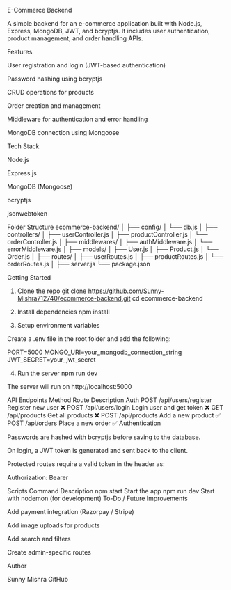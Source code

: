 E-Commerce Backend

A simple backend for an e-commerce application built with Node.js, Express, MongoDB, JWT, and bcryptjs.
It includes user authentication, product management, and order handling APIs.

Features

User registration and login (JWT-based authentication)

Password hashing using bcryptjs

CRUD operations for products

Order creation and management

Middleware for authentication and error handling

MongoDB connection using Mongoose

Tech Stack

Node.js

Express.js

MongoDB (Mongoose)

bcryptjs

jsonwebtoken

Folder Structure
ecommerce-backend/
│
├── config/
│   └── db.js
│
├── controllers/
│   ├── userController.js
│   ├── productController.js
│   └── orderController.js
│
├── middlewares/
│   ├── authMiddleware.js
│   └── errorMiddleware.js
│
├── models/
│   ├── User.js
│   ├── Product.js
│   └── Order.js
│
├── routes/
│   ├── userRoutes.js
│   ├── productRoutes.js
│   └── orderRoutes.js
│
├── server.js
└── package.json

Getting Started
1. Clone the repo
git clone https://github.com/Sunny-Mishra712740/ecommerce-backend.git
cd ecommerce-backend

2. Install dependencies
npm install

3. Setup environment variables

Create a .env file in the root folder and add the following:

PORT=5000
MONGO_URI=your_mongodb_connection_string
JWT_SECRET=your_jwt_secret

4. Run the server
npm run dev


The server will run on http://localhost:5000

API Endpoints
Method	Route	Description	Auth
POST	/api/users/register	Register new user	❌
POST	/api/users/login	Login user and get token	❌
GET	/api/products	Get all products	❌
POST	/api/products	Add a new product	✅
POST	/api/orders	Place a new order	✅
Authentication

Passwords are hashed with bcryptjs before saving to the database.

On login, a JWT token is generated and sent back to the client.

Protected routes require a valid token in the header as:

Authorization: Bearer <token>

Scripts
Command	Description
npm start	Start the app
npm run dev	Start with nodemon (for development)
To-Do / Future Improvements

Add payment integration (Razorpay / Stripe)

Add image uploads for products

Add search and filters

Create admin-specific routes

Author

Sunny Mishra
GitHub
